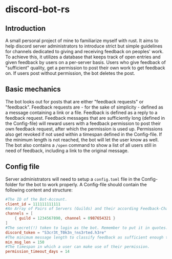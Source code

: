# discord-bot-rs

## Introduction
A small personal project of mine to familiarize myself with rust. It aims to help discord server administrators to introduce strict but simple guidelines for channels dedicated to giving and receiving feedback on peoples' work. To achieve this, it utilizes a database that keeps track of open entries and given feedback by users on a per-server basis. Users who give feedback of "sufficient" quality, get a permission to post their own work to get feedback on. If users post without permission, the bot deletes the post.

## Basic mechanics
The bot looks out for posts that are either "feedback requests" or "feedback". Feedback requests are - for the sake of simplicity - defined as a message containing a link or a file. Feedback is defined as a reply to a feedback request. Feedback messages that are sufficiently long (defined in the Config-file) will reward users with a feedback permission to post their own feedback request, after which the permission is used up. Permissions also get revoked if not used within a timespan defined in the Config-file. If the minimum length is not reached, the bot will let the user know as well. The bot also contains a `/open` command to show a list of all users still in need of feedback, including a link to the original message.

## Config file
Server administrators will need to setup a `config.toml` file in the Config-folder for the bot to work properly. A Config-file should contain the following content and structure:
```toml
#The ID of the Bot-Account.
client_id = 111111111111
#An Array of Pairs of Servers (Guilds) and their according Feedback-Channel to listen to. This example only contains one server.
channels = [
    { guild = 1234567890, channel = 0987654321 }
]
#The secret(!) token to login as the bot. Remember to put it in quotes.
discord_token = "S3cr3t_T0k3n_!ns3rted.h3re"
#The minimum message length to classify feedback as sufficient enough to grant a permission.
min_msg_len = 150
#The timespan in which a user can make use of their permission.
permission_timeout_days = 14
```